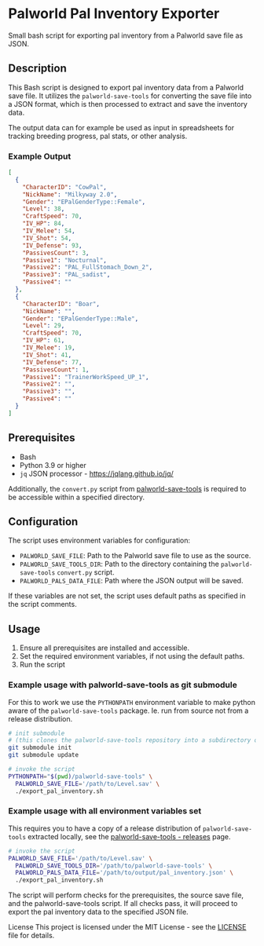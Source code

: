 # Palworld Pal Inventory Exporter

Small bash script for exporting pal inventory from a Palworld save file as JSON.

## Description

This Bash script is designed to export pal inventory data from a Palworld save file. It utilizes the `palworld-save-tools` for converting the save file into a JSON format, which is then processed to extract and save the inventory data.

The output data can for example be used as input in spreadsheets for tracking breeding progress, pal stats, or other analysis.

### Example Output

```json
[
  {
    "CharacterID": "CowPal",
    "NickName": "Milkyway 2.0",
    "Gender": "EPalGenderType::Female",
    "Level": 38,
    "CraftSpeed": 70,
    "IV_HP": 84,
    "IV_Melee": 54,
    "IV_Shot": 54,
    "IV_Defense": 93,
    "PassivesCount": 3,
    "Passive1": "Nocturnal",
    "Passive2": "PAL_FullStomach_Down_2",
    "Passive3": "PAL_sadist",
    "Passive4": ""
  },
  {
    "CharacterID": "Boar",
    "NickName": "",
    "Gender": "EPalGenderType::Male",
    "Level": 29,
    "CraftSpeed": 70,
    "IV_HP": 61,
    "IV_Melee": 19,
    "IV_Shot": 41,
    "IV_Defense": 77,
    "PassivesCount": 1,
    "Passive1": "TrainerWorkSpeed_UP_1",
    "Passive2": "",
    "Passive3": "",
    "Passive4": ""
  }
]
```

## Prerequisites

- Bash
- Python 3.9 or higher
- `jq` JSON processor - <https://jqlang.github.io/jq/>

Additionally, the `convert.py` script from [palworld-save-tools](https://github.com/cheahjs/palworld-save-tools) is required to be accessible within a specified directory.

## Configuration

The script uses environment variables for configuration:

- `PALWORLD_SAVE_FILE`: Path to the Palworld save file to use as the source.
- `PALWORLD_SAVE_TOOLS_DIR`: Path to the directory containing the `palworld-save-tools` `convert.py` script.
- `PALWORLD_PALS_DATA_FILE`: Path where the JSON output will be saved.

If these variables are not set, the script uses default paths as specified in the script comments.

## Usage

1. Ensure all prerequisites are installed and accessible.
2. Set the required environment variables, if not using the default paths.
3. Run the script

### Example usage with palworld-save-tools as git submodule

For this to work we use the `PYTHONPATH` environment variable to make python aware of the `palworld-save-tools` package. Ie. run from source not from a release distribution.

```bash
# init submodule
# (this clones the palworld-save-tools repository into a subdirectory of this repository)
git submodule init
git submodule update

# invoke the script
PYTHONPATH="$(pwd)/palworld-save-tools" \
  PALWORLD_SAVE_FILE='/path/to/Level.sav' \
  ./export_pal_inventory.sh
```

### Example usage with all environment variables set

This requires you to have a copy of a release distribution of `palworld-save-tools` extracted locally, see the [palworld-save-tools - releases](https://github.com/cheahjs/palworld-save-tools/releases) page.

```bash
# invoke the script
PALWORLD_SAVE_FILE='/path/to/Level.sav' \
  PALWORLD_SAVE_TOOLS_DIR='/path/to/palworld-save-tools' \
  PALWORLD_PALS_DATA_FILE='/path/to/output/pal_inventory.json' \
  ./export_pal_inventory.sh
```

The script will perform checks for the prerequisites, the source save file, and the palworld-save-tools script. If all checks pass, it will proceed to export the pal inventory data to the specified JSON file.

License
This project is licensed under the MIT License - see the [LICENSE](LICENSE) file for details.
